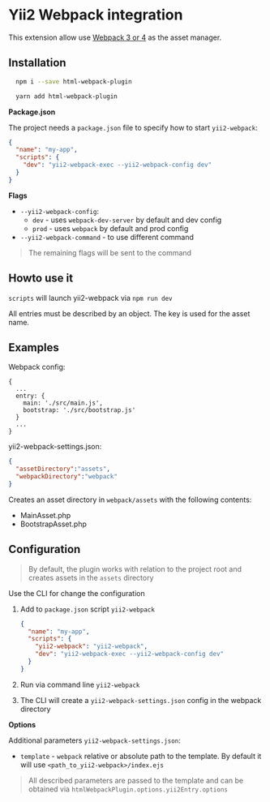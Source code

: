Yii2 Webpack integration
========================

This extension allow use [Webpack 3 or 4](https://webpack.js.org/) as the asset manager.

Installation
------------


```bash
  npm i --save html-webpack-plugin
```

```bash
  yarn add html-webpack-plugin
```

**Package.json**

The project needs a `package.json` file to specify how to start `yii2-webpack`:

```json
{
  "name": "my-app",
  "scripts": {
    "dev": "yii2-webpack-exec --yii2-webpack-config dev"
  }
}
```

**Flags**

* `--yii2-webpack-config`: 
    * `dev` - uses `webpack-dev-server` by default and dev config
    * `prod` - uses `webpack` by default and prod config
* `--yii2-webpack-command` - to use different command 

> The remaining flags will be sent to the command

Howto use it
------------

`scripts` will launch yii2-webpack via `npm run dev`

All entries must be described by an object. The key is used for the asset name.

Examples
--------

Webpack config:
```
{
  ...
  entry: {
    main: './src/main.js',
    bootstrap: './src/bootstrap.js'
  }
  ...
}
```
yii2-webpack-settings.json:
```json
{
  "assetDirectory":"assets",
  "webpackDirectory":"webpack"
}
```

Creates an asset directory in `webpack/assets` with the following contents:
* MainAsset.php
* BootstrapAsset.php


Configuration
-------------

>By default, the plugin works with relation to the project root and creates assets in the `assets` directory

Use the CLI for change the configuration
1. Add to `package.json` script `yii2-webpack`

    ```json
    {
      "name": "my-app",
      "scripts": {
        "yii2-webpack": "yii2-webpack",
        "dev": "yii2-webpack-exec --yii2-webpack-config dev"
      }
    }
    ```
2. Run via command line `yii2-webpack`
3. The CLI will create a `yii2-webpack-settings.json` config in the webpack directory

**Options**

Additional parameters `yii2-webpack-settings.json`:

* `template` - `webpack` relative or absolute path to the template. By default it will use `<path_to_yii2-webpack>/index.ejs`

> All described parameters are passed to the template and can be obtained via `htmlWebpackPlugin.options.yii2Entry.options`